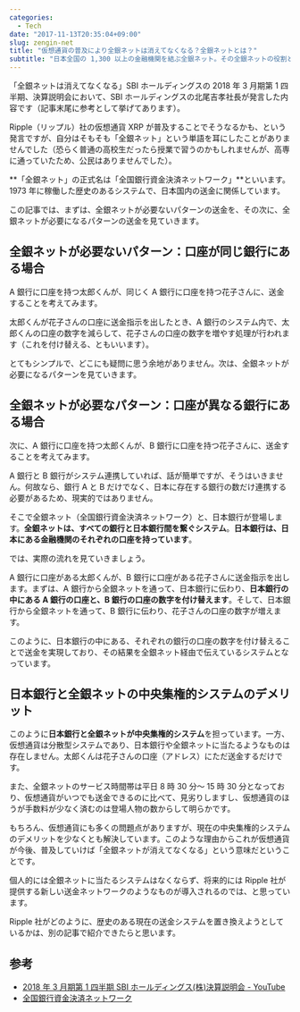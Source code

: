 ```yaml
---
categories:
  - Tech
date: "2017-11-13T20:35:04+09:00"
slug: zengin-net
title: "仮想通貨の普及により全銀ネットは消えてなくなる？全銀ネットとは？"
subtitle: "日本全国の 1,300 以上の金融機関を結ぶ全銀ネット。その全銀ネットの役割と、仮想通貨と比べた時のデメリットを見ていきます。"
---
```


「全銀ネットは消えてなくなる」SBI ホールディングスの 2018 年 3 月期第 1 四半期、決算説明会において、SBI ホールディングスの北尾吉孝社長が発言した内容です（記事末尾に参考として挙げてあります）。

Ripple（リップル）社の仮想通貨 XRP が普及することでそうなるかも、という発言ですが、自分はそもそも「全銀ネット」という単語を耳にしたことがありませんでした（恐らく普通の高校生だったら授業で習うのかもしれませんが、高専に通っていたため、公民はありませんでした）。

**「全銀ネット」の正式名は「全国銀行資金決済ネットワーク」**といいます。1973 年に稼働した歴史のあるシステムで、日本国内の送金に関係しています。

この記事では、まずは、全銀ネットが必要ないパターンの送金を、その次に、全銀ネットが必要になるパターンの送金を見ていきます。

## 全銀ネットが必要ないパターン：口座が同じ銀行にある場合

A 銀行に口座を持つ太郎くんが、同じく A 銀行に口座を持つ花子さんに、送金することを考えてみます。

太郎くんが花子さんの口座に送金指示を出したとき、A 銀行のシステム内で、太郎くんの口座の数字を減らして、花子さんの口座の数字を増やす処理が行われます（これを付け替える、ともいいます）。

とてもシンプルで、どこにも疑問に思う余地がありません。次は、全銀ネットが必要になるパターンを見ていきます。

## 全銀ネットが必要なパターン：口座が異なる銀行にある場合

次に、A 銀行に口座を持つ太郎くんが、B 銀行に口座を持つ花子さんに、送金することを考えてみます。

A 銀行と B 銀行がシステム連携していれば、話が簡単ですが、そうはいきません。何故なら、銀行 A と B だけでなく、日本に存在する銀行の数だけ連携する必要があるため、現実的ではありません。

そこで全銀ネット（全国銀行資金決済ネットワーク）と、日本銀行が登場します。**全銀ネットは、すべての銀行と日本銀行間を繋ぐシステム**。**日本銀行は、日本にある金融機関のそれぞれの口座を持っています**。

では、実際の流れを見ていきましょう。

A 銀行に口座がある太郎くんが、B 銀行に口座がある花子さんに送金指示を出します。まずは、A 銀行から全銀ネットを通って、日本銀行に伝わり、**日本銀行の中にある A 銀行の口座と、B 銀行の口座の数字を付け替えます**。そして、日本銀行から全銀ネットを通って、B 銀行に伝わり、花子さんの口座の数字が増えます。

このように、日本銀行の中にある、それぞれの銀行の口座の数字を付け替えることで送金を実現しており、その結果を全銀ネット経由で伝えているシステムとなっています。

## 日本銀行と全銀ネットの中央集権的システムのデメリット

このように**日本銀行と全銀ネットが中央集権的システム**を担っています。一方、仮想通貨は分散型システムであり、日本銀行や全銀ネットに当たるようなものは存在しません。太郎くんは花子さんの口座（アドレス）にただ送金するだけです。

また、全銀ネットのサービス時間帯は平日 8 時 30 分～ 15 時 30 分となっており、仮想通貨がいつでも送金できるのに比べて、見劣りしますし、仮想通貨のほうが手数料が少なく済むのは登場人物の数からして明らかです。

もちろん、仮想通貨にも多くの問題点がありますが、現在の中央集権的システムのデメリットを少なくとも解決しています。このような理由からこれが仮想通貨が今後、普及していけば「全銀ネットが消えてなくなる」という意味だということです。

個人的には全銀ネットに当たるシステムはなくならず、将来的には Ripple 社が提供する新しい送金ネットワークのようなものが導入されるのでは、と思っています。

Ripple 社がどのように、歴史のある現在の送金システムを置き換えようとしているかは、別の記事で紹介できたらと思います。

## 参考

- [2018 年 3 月期第 1 四半期 SBI ホールディングス(株)決算説明会 - YouTube](https://www.youtube.com/watch?v=l5KF8-K0UDE)
- [全国銀行資金決済ネットワーク](https://www.boj.or.jp/announcements/release_2016/data/rel160413b9.pdf)

<cryptocurrency>
